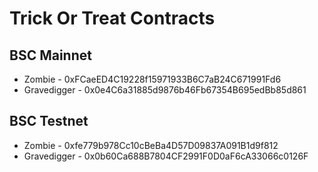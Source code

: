 # Trick Or Treat Contracts


## BSC Mainnet
- Zombie - 0xFCaeED4C19228f15971933B6C7aB24C671991Fd6
- Gravedigger - 0x0e4C6a31885d9876b46Fb67354B695edBb85d861

## BSC Testnet
- Zombie - 0xfe779b978Cc10cBeBa4D57D09837A091B1d9f812
- Gravedigger - 0x0b60Ca688B7804CF2991F0D0aF6cA33066c0126F
